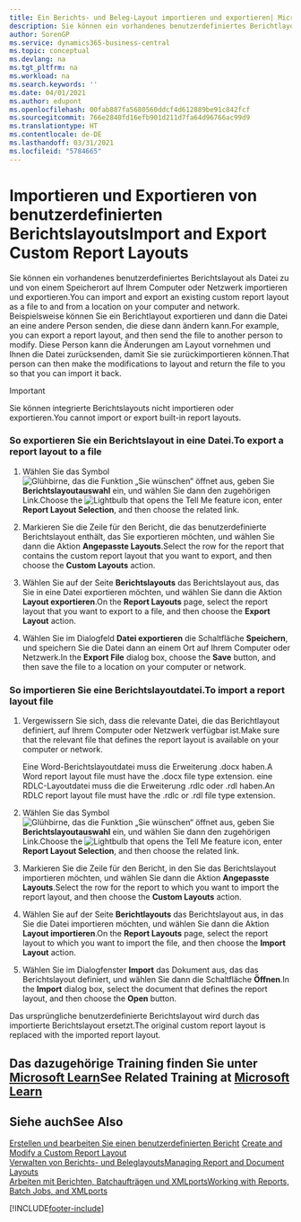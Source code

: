 ```yaml
---
title: Ein Berichts- und Beleg-Layout importieren und exportieren| Microsoft Docs
description: Sie können ein vorhandenes benutzerdefiniertes Berichtlayout als Datei an einem Speicherort auf dem Computer oder im Netzwerk speichern und exportieren sowie von dort aus wieder importieren.
author: SorenGP
ms.service: dynamics365-business-central
ms.topic: conceptual
ms.devlang: na
ms.tgt_pltfrm: na
ms.workload: na
ms.search.keywords: ''
ms.date: 04/01/2021
ms.author: edupont
ms.openlocfilehash: 00fab887fa5680560ddcf4d612889be91c842fcf
ms.sourcegitcommit: 766e2840fd16efb901d211d7fa64d96766ac99d9
ms.translationtype: HT
ms.contentlocale: de-DE
ms.lasthandoff: 03/31/2021
ms.locfileid: "5784665"
---
```

# <a name="import-and-export-custom-report-layouts"></a><span data-ttu-id="ec2d5-103">Importieren und Exportieren von benutzerdefinierten Berichtslayouts</span><span class="sxs-lookup"><span data-stu-id="ec2d5-103">Import and Export Custom Report Layouts</span></span>
<span data-ttu-id="ec2d5-104">Sie können ein vorhandenes benutzerdefiniertes Berichtslayout als Datei zu und von einem Speicherort auf Ihrem Computer oder Netzwerk importieren und exportieren.</span><span class="sxs-lookup"><span data-stu-id="ec2d5-104">You can import and export an existing custom report layout as a file to and from a location on your computer and network.</span></span> <span data-ttu-id="ec2d5-105">Beispielsweise können Sie ein Berichtlayout exportieren und dann die Datei an eine andere Person senden, die diese dann ändern kann.</span><span class="sxs-lookup"><span data-stu-id="ec2d5-105">For example, you can export a report layout, and then send the file to another person to modify.</span></span> <span data-ttu-id="ec2d5-106">Diese Person kann die Änderungen am Layout vornehmen und Ihnen die Datei zurücksenden, damit Sie sie zurückimportieren können.</span><span class="sxs-lookup"><span data-stu-id="ec2d5-106">That person can then make the modifications to layout and return the file to you so that you can import it back.</span></span>  

> [!IMPORTANT]  
>  <span data-ttu-id="ec2d5-107">Sie können integrierte Berichtslayouts nicht importieren oder exportieren.</span><span class="sxs-lookup"><span data-stu-id="ec2d5-107">You cannot import or export built-in report layouts.</span></span>  

### <a name="to-export-a-report-layout-to-a-file"></a><span data-ttu-id="ec2d5-108">So exportieren Sie ein Berichtslayout in eine Datei.</span><span class="sxs-lookup"><span data-stu-id="ec2d5-108">To export a report layout to a file</span></span>  

1.  <span data-ttu-id="ec2d5-109">Wählen Sie das Symbol ![Glühbirne, das die Funktion „Sie wünschen“ öffnet](media/ui-search/search_small.png "Was möchten Sie tun?") aus, geben Sie **Berichtslayoutauswahl** ein, und wählen Sie dann den zugehörigen Link.</span><span class="sxs-lookup"><span data-stu-id="ec2d5-109">Choose the ![Lightbulb that opens the Tell Me feature](media/ui-search/search_small.png "Tell me what you want to do") icon, enter **Report Layout Selection**, and then choose the related link.</span></span>  

2.  <span data-ttu-id="ec2d5-110">Markieren Sie die Zeile für den Bericht, die das benutzerdefinierte Berichtslayout enthält, das Sie exportieren möchten, und wählen Sie dann die Aktion **Angepasste Layouts**.</span><span class="sxs-lookup"><span data-stu-id="ec2d5-110">Select the row for the report that contains the custom report layout that you want to export, and then choose the **Custom Layouts** action.</span></span>  

3.  <span data-ttu-id="ec2d5-111">Wählen Sie auf der Seite **Berichtslayouts** das Berichtslayout aus, das Sie in eine Datei exportieren möchten, und wählen Sie dann die Aktion **Layout exportieren**.</span><span class="sxs-lookup"><span data-stu-id="ec2d5-111">On the **Report Layouts** page, select the report layout that you want to export to a file, and then choose the **Export Layout** action.</span></span>  

4.  <span data-ttu-id="ec2d5-112">Wählen Sie im Dialogfeld **Datei exportieren** die Schaltfläche **Speichern**, und speichern Sie die Datei dann an einem Ort auf Ihrem Computer oder Netzwerk.</span><span class="sxs-lookup"><span data-stu-id="ec2d5-112">In the **Export File** dialog box, choose the **Save** button, and then save the file to a location on your computer or network.</span></span>  

### <a name="to-import-a-report-layout-file"></a><span data-ttu-id="ec2d5-113">So importieren Sie eine Berichtslayoutdatei.</span><span class="sxs-lookup"><span data-stu-id="ec2d5-113">To import a report layout file</span></span>  

1.  <span data-ttu-id="ec2d5-114">Vergewissern Sie sich, dass die relevante Datei, die das Berichtlayout definiert, auf Ihrem Computer oder Netzwerk verfügbar ist.</span><span class="sxs-lookup"><span data-stu-id="ec2d5-114">Make sure that the relevant file that defines the report layout is available on your computer or network.</span></span>  

     <span data-ttu-id="ec2d5-115">Eine Word-Berichtslayoutdatei muss die Erweiterung .docx haben.</span><span class="sxs-lookup"><span data-stu-id="ec2d5-115">A Word report layout file must have the .docx file type extension.</span></span> <span data-ttu-id="ec2d5-116">eine RDLC-Layoutdatei muss die die Erweiterung .rdlc oder .rdl haben.</span><span class="sxs-lookup"><span data-stu-id="ec2d5-116">An RDLC report layout file must have the .rdlc or .rdl file type extension.</span></span>  

2.  <span data-ttu-id="ec2d5-117">Wählen Sie das Symbol ![Glühbirne, das die Funktion „Sie wünschen“ öffnet](media/ui-search/search_small.png "Was möchten Sie tun?") aus, geben Sie **Berichtslayoutauswahl** ein, und wählen Sie dann den zugehörigen Link.</span><span class="sxs-lookup"><span data-stu-id="ec2d5-117">Choose the ![Lightbulb that opens the Tell Me feature](media/ui-search/search_small.png "Tell me what you want to do") icon, enter **Report Layout Selection**, and then choose the related link.</span></span>  

3.  <span data-ttu-id="ec2d5-118">Markieren Sie die Zeile für den Bericht, in den Sie das Berichtslayout importieren möchten, und wählen Sie dann die Aktion **Angepasste Layouts**.</span><span class="sxs-lookup"><span data-stu-id="ec2d5-118">Select the row for the report to which you want to import the report layout, and then choose the **Custom Layouts** action.</span></span>  

4.  <span data-ttu-id="ec2d5-119">Wählen Sie auf der Seite **Berichtlayouts** das Berichtslayout aus, in das Sie die Datei importieren möchten, und wählen Sie dann die Aktion **Layout importieren**.</span><span class="sxs-lookup"><span data-stu-id="ec2d5-119">On the **Report Layouts** page, select the report layout to which you want to import the file, and then choose the **Import Layout** action.</span></span>  

5.  <span data-ttu-id="ec2d5-120">Wählen Sie im Dialogfenster **Import** das Dokument aus, das das Berichtslayout definiert, und wählen Sie dann die Schaltfläche **Öffnen**.</span><span class="sxs-lookup"><span data-stu-id="ec2d5-120">In the **Import** dialog box, select the document that defines the report layout, and then choose the **Open** button.</span></span>  

 <span data-ttu-id="ec2d5-121">Das ursprüngliche benutzerdefinierte Berichtslayout wird durch das importierte Berichtslayout ersetzt.</span><span class="sxs-lookup"><span data-stu-id="ec2d5-121">The original custom report layout is replaced with the imported report layout.</span></span>  

## <a name="see-related-training-at-microsoft-learn"></a><span data-ttu-id="ec2d5-122">Das dazugehörige Training finden Sie unter [Microsoft Learn](/learn/modules/change-documents-dynamics-365-business-central/index)</span><span class="sxs-lookup"><span data-stu-id="ec2d5-122">See Related Training at [Microsoft Learn](/learn/modules/change-documents-dynamics-365-business-central/index)</span></span>

## <a name="see-also"></a><span data-ttu-id="ec2d5-123">Siehe auch</span><span class="sxs-lookup"><span data-stu-id="ec2d5-123">See Also</span></span>  
 <span data-ttu-id="ec2d5-124">[Erstellen und bearbeiten Sie einen benutzerdefinierten Bericht](ui-how-create-custom-report-layout.md) </span><span class="sxs-lookup"><span data-stu-id="ec2d5-124">[Create and Modify a Custom Report Layout](ui-how-create-custom-report-layout.md) </span></span>  
 [<span data-ttu-id="ec2d5-125">Verwalten von Berichts- und Beleglayouts</span><span class="sxs-lookup"><span data-stu-id="ec2d5-125">Managing Report and Document Layouts</span></span>](ui-manage-report-layouts.md)  
 [<span data-ttu-id="ec2d5-126">Arbeiten mit Berichten, Batchaufträgen und XMLports</span><span class="sxs-lookup"><span data-stu-id="ec2d5-126">Working with Reports, Batch Jobs, and XMLports</span></span>](ui-work-report.md)    


[!INCLUDE[footer-include](includes/footer-banner.md)]